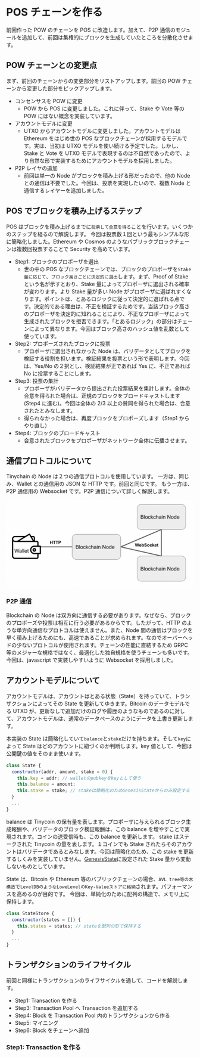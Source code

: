 # POS チェーンを作る

前回作った POW のチェーンを POS に改造します。加えて、P2P 通信のモジュールを追加して、前回は集権的にブロックを生成していたところを分散化させます。

## POW チェーンとの変更点

まず、前回のチェーンからの変更部分をリストアップします。前回の POW チェーンから変更した部分をピックアップします。

- コンセンサスを POW に変更
  - POW から POS に変更しました。これに伴って、Stake や Vote 等の POW にはない概念を実装しています。
- アカウントモデルに変更
  - UTXO からアカウントモデルに変更しました。アカウントモデルは Ethereum をはじめ世の POS なブロックチェーンが採用するモデルです。実は、当初は UTXO モデルを使い続ける予定でした。しかし、Stake と Vote を UTXO モデルで表現するのは不自然であったので、より自然な形で実装するためにアカウントモデルを採用しました。
- P2P レイヤの追加
  - 前回は単一の Node がブロックを積み上げる形だったので、他の Node との通信は不要でした。今回は、投票を実現したいので、複数 Node と通信するレイヤーを追加しました。

## POS でブロックを積み上げるステップ

POS はブロックを積み上げるまでに`投票して合意を得る`ことを行います。いくつかのステップを経るので解説します。
今回は投票数１回という最もシンプルな形に簡略化しました。Ethereum や Cosmos のようなパブリックブロックチェーンは複数回投票することで Security を高めています。

- Step1: ブロックのプロポーザを選出
  - 世の中の POS なブロックチェーンでは、ブロックのプロポーザを`Stake量に応じて`、`ブロック高さごとに決定的に選出`します。まず、Proof of Stake という名が示すとおり、Stake 量によってプロポーザに選出される確率が変わります。より Stake 量が多い Node がプロポーザに選ばれすくなります。ポイントは、とあるロジックに従って決定的に選ばれる点です。決定的である理由は、不正を検証するためです。当該ブロック高さのプロポーザを決定的に知れることにより、不正なプロポーザによって生成されたブロックを拒否できます。「とあるロジック」の部分はチェーンによって異なります。今回はブロック高さのハッシュ値を乱数として使っています。
- Step2: プロポーズされたブロックに投票
  - プロポーザに選出されなかった Node は、バリデータとしてブロックを検証する役割を担います。検証結果を投票という形で表明します。今回は、Yes/No の２択とし、検証結果が正であれば Yes に、不正であれば No に投票することにします。
- Step3: 投票の集計
  - プロポーザがバリデータから提出された投票結果を集計します。全体の合意を得られた場合は、正規のブロックをブロードキャストします(Step4 に進む)。今回は全体の 2/3 以上の賛同を得られた場合は、合意されたとみなします。
  - 得られなかった場合は、再度ブロックをプロポーズします（Step1 からやり直し）
- Step4: ブロックのブロードキャスト
  - 合意されたブロックをプロポーザがネットワーク全体に伝播させます。

## 通信プロトコルについて

Tinychain の Node は２つの通信プロトコルを使用しています。
一方は、同じみ、Wallet との通信用の JSON な HTTP です。前回と同じです。
もう一方は、P2P 通信用の Websocket です。P2P 通信について詳しく解説します。

![networking](./img/networking.png)

### P2P 通信

Blockchain の Node は双方向に通信する必要があります。なぜなら、ブロックのプロポーズや投票は相互に行う必要があるからです。したがって、HTTP のような単方向通信なプロトコルは使えません。また、Node 間の通信はブロックを早く積み上げるためにも、高速であることが求められます。なのでオーバーヘッドの少ないプロトコルが使用されます。チェーンの性能に直結するため GRPC 等のメジャーな規格ではなく、最適化した独自規格を使うチェーンも多いです。今回は、javascript で実装しやすいように Websocket を採用しました。

## アカウントモデルについて

アカウントモデルは、アカウントはとある状態（State）を持っていて、トランザクションによってその State を更新してゆきます。Bitcoin のデータモデルでる UTXO が、更新なしで追加だけのログや履歴のようなものであるのに対して、アカウントモデルは、通常のデータベースのようにデータを上書き更新します。

本実装の State は簡略化していて`balance`と`stake`だけを持ちます。そして`key`によって State はどのアカウントに紐づくのか判断します。key 値として、今回は公開鍵の値をそのまま使います。

```javascript
class State {
  constructor(addr, amount, stake = 0) {
    this.key = addr; // walletのpubkeyをkeyとして使う
    this.balance = amount;
    this.stake = stake; // stakeは簡略化のためGenesisStateからのみ設定する
  }
  ...
}
```

balance は Tinycoin の保有量を表します。プロポーザに与えられるブロック生成報酬や、バリデータのブロック検証報酬は、この balance を増やすことで実現されます。コインの送受信時も、この balance を更新します。
stake はステークされた Tinycoin の量を表します。１コインでも Stake されたらそのアカウントはバリデータであるとみなします。今回は簡略化のため、この stake を更新するしくみを実装していません。[GenesisState](./genesisStates.js)に設定された Stake 量から変動しないものとしています。

State は、Bitcoin や Ethereum 等のバブリックチェーンの場合、`AVL tree等の木構造`で`LevelDBのようなLoweLevelのKey-Valueストアに格納`されます。パフォーマンスを高めるのが目的です。
今回は、単純化のために配列の構造で、メモリ上に保持します。

```javascript
class StateStore {
  constructor(states = []) {
    this.states = states; // stateを配列の形で保持する
  }
  ...
}
```

## トランザクションのライフサイクル

前回と同様にトランザクションのライフサイクルを通して、コードを解説します。

- Step1: Transaction を作る
- Step3: Transaction Pool へ Transaction を追加する
- Step4: Block を Transaction Pool 内のトランザクションから作る
- Step5: マイニング
- Step6: Block をチェーンへ追加

### Step1: Transaction を作る
